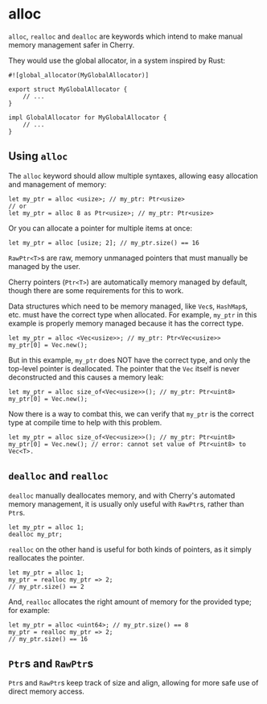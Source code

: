 # alloc
`alloc`, `realloc` and `dealloc` are keywords which intend to make manual memory management safer in Cherry.

They would use the global allocator, in a system inspired by Rust:

```cherry
#![global_allocator(MyGlobalAllocator)]

export struct MyGlobalAllocator {
    // ...
}

impl GlobalAllocator for MyGlobalAllocator {
    // ...
}
```

## Using `alloc`
The `alloc` keyword should allow multiple syntaxes, allowing easy allocation and management of memory:

```
let my_ptr = alloc <usize>; // my_ptr: Ptr<usize>
// or
let my_ptr = alloc 8 as Ptr<usize>; // my_ptr: Ptr<usize>
```

Or you can allocate a pointer for multiple items at once:

```
let my_ptr = alloc [usize; 2]; // my_ptr.size() == 16
```

`RawPtr<T>`s are raw, memory unmanaged pointers that must manually be managed by the user.

Cherry pointers (`Ptr<T>`) are automatically memory managed by default, though there are some requirements for this to work.

Data structures which need to be memory managed, like `Vec`s, `HashMap`s, etc. must have the correct type when allocated.  For example, `my_ptr` in this example is properly memory managed because it has the correct type.

```
let my_ptr = alloc <Vec<usize>>; // my_ptr: Ptr<Vec<usize>>
my_ptr[0] = Vec.new();
```

But in this example, `my_ptr` does NOT have the correct type, and only the top-level pointer is deallocated.  The pointer that the `Vec` itself is never deconstructed and this causes a memory leak:

```
let my_ptr = alloc size_of<Vec<usize>>(); // my_ptr: Ptr<uint8>
my_ptr[0] = Vec.new();
```

Now there is a way to combat this, we can verify that `my_ptr` is the correct type at compile time to help with this problem.

```
let my_ptr = alloc size_of<Vec<usize>>(); // my_ptr: Ptr<uint8>
my_ptr[0] = Vec.new(); // error: cannot set value of Ptr<uint8> to Vec<T>.
```

## `dealloc` and `realloc`

`dealloc` manually deallocates memory, and with Cherry's automated memory management, it is usually only useful with `RawPtr`s, rather than `Ptr`s.

```
let my_ptr = alloc 1;
dealloc my_ptr;
```

`realloc` on the other hand is useful for both kinds of pointers, as it simply reallocates the pointer.

```
let my_ptr = alloc 1;
my_ptr = realloc my_ptr => 2;
// my_ptr.size() == 2
```

And, `realloc` allocates the right amount of memory for the provided type; for example:

```
let my_ptr = alloc <uint64>; // my_ptr.size() == 8
my_ptr = realloc my_ptr => 2;
// my_ptr.size() == 16
```

## `Ptr`s and `RawPtr`s
`Ptr`s and `RawPtr`s keep track of size and align, allowing for more safe use of direct memory access.